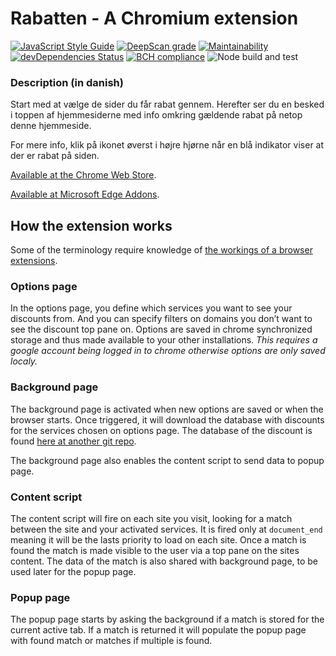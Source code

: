 # Rabatten - A Chromium extension

[![JavaScript Style Guide](https://img.shields.io/badge/code_style-standard-brightgreen.svg)](https://standardjs.com)
[![DeepScan grade](https://deepscan.io/api/teams/5999/projects/7865/branches/86176/badge/grade.svg)](https://deepscan.io/dashboard#view=project&tid=5999&pid=7865&bid=86176)
[![Maintainability](https://api.codeclimate.com/v1/badges/7f37cac1b78f385627d2/maintainability)](https://codeclimate.com/github/zinen/Rabatten/maintainability)
[![devDependencies Status](https://status.david-dm.org/gh/zinen/rabatten.svg?type=dev)](https://david-dm.org/zinen/rabatten?type=dev)
[![BCH compliance](https://bettercodehub.com/edge/badge/zinen/Rabatten?branch=master)](https://bettercodehub.com/results/zinen/Rabatten)
![Node build and test](https://github.com/zinen/Rabatten/workflows/Node%20build%20and%20test/badge.svg)

### Description (in danish)

Start med at vælge de sider du får rabat gennem. Herefter ser du en besked i toppen af hjemmesiderne med info omkring gældende rabat på netop denne hjemmeside.

For mere info, klik på ikonet øverst i højre hjørne når en blå indikator viser at der er rabat på siden.

[Available at the Chrome Web Store](https://chrome.google.com/webstore/detail/rabatten/ekaaoiehoehhfffifhgclflhjjkppdnc/).

[Available at Microsoft Edge Addons](https://microsoftedge.microsoft.com/addons/detail/lmllmkiljoibjomgpofgaaccfcllebgf/).

## How the extension works

Some of the terminology require knowledge of [the workings of a browser extensions](https://developer.chrome.com/extensions).

### Options page

In the options page, you define which services you want to see your discounts from. And you can specify filters on domains you don’t want to see the discount top pane on.
Options are saved in chrome synchronized storage and thus made available to your other installations. 
*This requires a google account being logged in to chrome otherwise options are only saved localy.*

### Background page

The background page is activated when new options are saved or when the browser starts. Once triggered, it will download the database with discounts for the services chosen on options page. The database of the discount is found [here at another git repo](https://github.com/zinen/rabatten-scraper#readme).

The background page also enables the content script to send data to popup page.

### Content script

The content script will fire on each site you visit, looking for a match between the site and your activated services. It is fired only at `document_end` meaning it will be the lasts priority to load on each site. Once a match is found the match is made visible to the user via a top pane on the sites content. The data of the match is also shared with background page, to be used later for the popup page.

### Popup page

The popup page starts by asking the background if a match is stored for the current active tab. If a match is returned it will populate the popup page with found match or matches if multiple is found.
